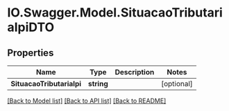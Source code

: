 # IO.Swagger.Model.SituacaoTributariaIpiDTO
## Properties

Name | Type | Description | Notes
------------ | ------------- | ------------- | -------------
**SituacaoTributariaIpi** | **string** |  | [optional] 

[[Back to Model list]](../README.md#documentation-for-models) [[Back to API list]](../README.md#documentation-for-api-endpoints) [[Back to README]](../README.md)

